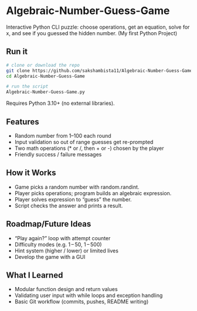 # Algebraic-Number-Guess-Game
Interactive Python CLI puzzle: choose operations, get an equation, solve for x, and see if you guessed the hidden number. (My first Python Project)

## Run it
```bash
# clone or download the repo
git clone https://github.com/sakshambista11/Algebraic-Number-Guess-Game.git
cd Algebraic-Number-Guess-Game

# run the script
Algebraic-Number-Guess-Game.py
```
Requires Python 3.10+ (no external libraries).

## Features
- Random number from 1–100 each round
- Input validation so out of range guesses get re-prompted
- Two math operations (* or /, then + or -) chosen by the player
- Friendly success / failure messages

## How it Works
- Game picks a random number with random.randint.
- Player picks operations; program builds an algebraic expression.
- Player solves expression to “guess” the number.
- Script checks the answer and prints a result.

## Roadmap/Future Ideas
- “Play again?” loop with attempt counter
- Difficulty modes (e.g. 1 – 50, 1 – 500)
- Hint system (higher / lower) or limited lives
- Develop the game with a GUI

## What I Learned
- Modular function design and return values
- Validating user input with while loops and exception handling
- Basic Git workflow (commits, pushes, README writing)





